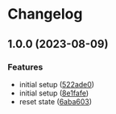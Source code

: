 # Changelog

## 1.0.0 (2023-08-09)


### Features

* initial setup ([522ade0](https://github.com/devdoshi/stl-next-flow/commit/522ade04e19e0c94bccff82923b7e2f6b0d4dc94))
* initial setup ([8e1fafe](https://github.com/devdoshi/stl-next-flow/commit/8e1fafe5445fc5b6e12e4fdbfc310a4f5bd0fc36))
* reset state ([6aba603](https://github.com/devdoshi/stl-next-flow/commit/6aba603a4100122723b5d3c143f479bdf367c496))

